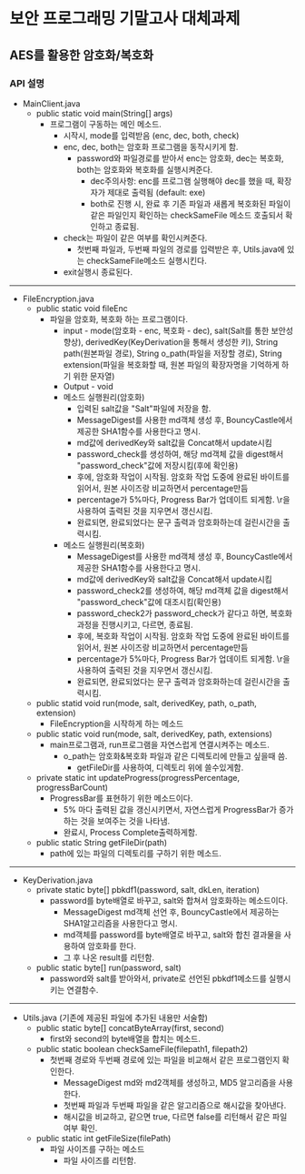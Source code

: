 # 보안 프로그래밍 기말고사 대체과제
## AES를 활용한 암호화/복호화 

### API 설명

* MainClient.java
  * public static void main(String[] args)
    * 프로그램이 구동하는 메인 메소드.
      * 시작시, mode를 입력받음 (enc, dec, both, check)
      * enc, dec, both는 암호화 프로그램을 동작시키게 함.
        * password와 파일경로를 받아서 enc는 암호화, dec는 복호화, both는 암호화와 복호화를 실행시켜준다.
          * dec주의사항: enc를 프로그램 실행해야 dec를 했을 때, 확장자가 제대로 출력됨 (default: exe)
          * both로 진행 시, 완료 후 기존 파일과 새롭게 복호화된 파일이 같은 파일인지 확인하는 checkSameFile 메소드 호출되서 확인하고 종료됨.
      * check는 파일이 같은 여부를 확인시켜준다.
        * 첫번째 파일과, 두번째 파일의 경로를 입력받은 후, Utils.java에 있는 checkSameFile메소드 실행시킨다.
      * exit실행시 종료된다.
---
* FileEncryption.java
  * public static void fileEnc
    * 파일을 암호화, 복호화 하는 프로그램이다.
      * input - mode(암호화 - enc, 복호화 - dec), salt(Salt를 통한 보안성 향상), derivedKey(KeyDerivation을 통해서 생성한 키), String path(원본파일 경로), String o_path(파일을 저장할 경로), String extension(파일을 복호화할 때, 원본 파일의 확장자명을 기억하게 하기 위한 문자열)
      * Output - void
      * 메소드 실행원리(암호화) 
        * 입력된 salt값을 "Salt"파일에 저장을 함.
        * MessageDigest를 사용한 md객체 생성 후, BouncyCastle에서 제공한 SHA1함수를 사용한다고 명시.
        * md값에 derivedKey와 salt값을 Concat해서 update시킴
        * password_check를 생성하여, 해당 md객체 값을 digest해서 "password_check"값에 저장시킴(후에 확인용)
        * 후에, 암호화 작업이 시작됨. 암호화 작업 도중에 완료된 바이트를 읽어서, 원본 사이즈랑 비교하면서 percentage만듬
        * percentage가 5%마다, Progress Bar가 업데이트 되게함. \r을 사용하여 출력된 것을 지우면서 갱신시킴.
        * 완료되면, 완료되었다는 문구 출력과 암호화하는데 걸린시간을 출력시킴.
      * 메소드 실행원리(복호화) 
        * MessageDigest를 사용한 md객체 생성 후, BouncyCastle에서 제공한 SHA1함수를 사용한다고 명시.
        * md값에 derivedKey와 salt값을 Concat해서 update시킴
        * password_check2를 생성하여, 해당 md객체 값을 digest해서 "password_check"값에 대조시킴(확인용)
        * password_check2가 password_check가 같다고 하면, 복호화 과정을 진행시키고, 다르면, 종료됨.
        * 후에, 복호화 작업이 시작됨. 암호화 작업 도중에 완료된 바이트를 읽어서, 원본 사이즈랑 비교하면서 percentage만듬
        * percentage가 5%마다, Progress Bar가 업데이트 되게함. \r을 사용하여 출력된 것을 지우면서 갱신시킴.
        * 완료되면, 완료되었다는 문구 출력과 암호화하는데 걸린시간을 출력시킴.
  * public statid void run(mode, salt, derivedKey, path, o_path, extension)
    * FileEncryption을 시작하게 하는 메소드 
  * public static void run(mode, salt, derivedKey, path, extensions)
    * main프로그램과, run프로그램을 자연스럽게 연결시켜주는 메소드. 
      * o_path는 암호화&복호화 파일과 같은 디렉토리에 만들고 싶을때 씀.
        * getFileDir를 사용하여, 디렉토리 위에 쓸수있게함.
  * private static int updateProgress(progressPercentage, progressBarCount)
    * ProgressBar를 표현하기 위한 메소드이다.
      * 5% 마다 출력된 값을 갱신시키면서, 자연스럽게 ProgressBar가 증가하는 것을 보여주는 것을 나타냄.
      * 완료시, Process Complete출력하게함.
  * public static String getFileDir(path)
    * path에 있는 파일의 디렉토리를 구하기 위한 메소드.
---
* KeyDerivation.java
  * private static byte[] pbkdf1(password, salt, dkLen, iteration)
    * password를 byte배열로 바꾸고, salt와 합쳐서 암호화하는 메소드이다.
      * MessageDigest md객체 선언 후, BouncyCastle에서 제공하는 SHA1알고리즘을 사용한다고 명시.
      * md객체를 password를 byte배열로 바꾸고, salt와 합친 결과물을 사용하여 암호화를 한다.
      * 그 후 나온 result를 리턴함.
  * public static byte[] run(password, salt)
    * password와 salt를 받아와서, private로 선언된 pbkdf1메소드를 실행시키는 연결함수.  
---
* Utils.java (기존에 제공된 파일에 추가된 내용만 서술함)
  * public static byte[] concatByteArray(first, second)
    * first와 second의 byte배열을 합치는 메소드.
  * public static boolean checkSameFile(filepath1, filepath2)
    * 첫번째 경로와 두번째 경로에 있는 파일을 비교해서 같은 프로그램인지 확인한다.
      * MessageDigest md와 md2객체를 생성하고, MD5 알고리즘을 사용한다.
      * 첫번째 파일과 두번째 파일을 같은 알고리즘으로 해시값을 찾아낸다.
      * 해시값을 비교하고, 같으면 true, 다르면 false를 리턴해서 같은 파일 여부 확인.
  * public static int getFileSize(filePath)
    * 파일 사이즈를 구하는 메소드
      * 파일 사이즈를 리턴함.
